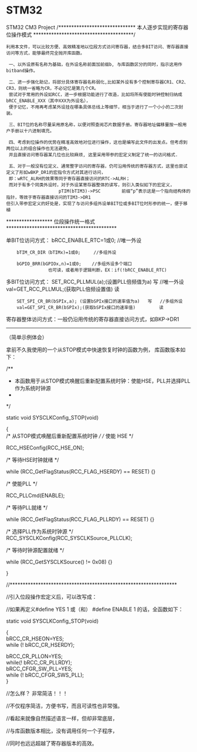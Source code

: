 # STM32
STM32 CM3 Project
/****************************** 本人逐步实现的寄存器位操作模式 ***************************************/

    利用本文件，可以比较方便、高效精准地以位段方式访问寄存器，结合多BIT访问、寄存器直接访问等方式，能够最终完全抛开库函数。

     一、以外设原有名称为基础，在外设名称前面加前缀b, 与库函数区分的同时，指示这用作bitband操作。

     二、进一步强化助记，将部分具体寄存器名称弱化,比如某外设有多个控制寄存器CR1、CR2、CR3，则统一省略为CR，不必记忆是第几个CR。
     尝试对于常用的外设如RCC，进一步根据功能进行了改造，比如将所有使能时钟控制归纳成bRCC_ENABLE_XXX（其中XXX为外设名），
     便于记忆，不用再考虑某外设挂在哪条具体总线上等细节，相当于进行了一个小小的二次封装。

     三、BIT位的名称尽量采用原名称，以便对照查阅芯片数据手册。寄存器地址偏移量按一般用户手册以十六进制填充。

     四、考虑到位操作的优势在精准高效地对位进行操作，这也是编写此文件的出发点。但考虑到两位以上的组合操作也无法避免，
     并且直接访问寄存器某几位也比较麻烦, 这里采用带参的宏定义制定了统一的访问格式.

     五、对于一般没有位定义、通常整字访问的寄存器，仍可沿用传统的寄存器方式，这里也尝试定义了形如wBKP_DR1的宏指令方式对其进行访问，
     即：wRTC_ALRH的效果等同于寄存器直接访问的RTC->ALRH；
     而对于有多个同类外设时，对于外设某寄存器整体的读写，则引入类似如下的宏定义，
                        pTIM(bTIM3)->PSC        前缀“p”表示这是一个指向结构体的指针，等效于寄存器直接访问的TIM3->DR1
	但引入带参宏定义的好处是，实现了与访问多组外设单BIT位或多BIT位时形参的统一，便于移植
	
****************** 位段操作统一格式 *******************************************

单BIT位访问方式：
		bRCC_ENABLE_RTC=1或0; 	        //唯一外设
		
		bTIM_CR_DIR（bTIMx)=1或0; 	//多组外设
		
		bGPIO_BRR(bGPIOx,n)=1或0;	//多组外设多个端口
					也可读，或者用于逻辑判断，EX：if(!bRCC_ENABLE_RTC)
    
多BIT位访问方式：
		SET_RCC_PLLMUL(a);(设置PLL倍频值为a)		写	 	//唯一外设
		val=GET_RCC_PLLMUL;(获取PLL倍频设置值)		读

		SET_SPI_CR_BR(bSPIx,a);	(设置bSPIx接口的速率值为a)	写	//多组外设
		val=GET_SPI_CR_BR(bSPIx);(获取bSPIx接口的速率值)	     读

寄存器整体访问方式：一般仍沿用传统的寄存器直接访问方式，如BKP->DR1			
************************************************************************

（简单示例体会）

拿前不久我使用的一个从STOP模式中快速恢复时钟的函数为例，
库函数版本如下：

/**
  * 本函数用于从STOP模式唤醒后重新配置系统时钟：使能HSE，PLL并选择PLL作为系统时钟源
  *         
  */
  
static void SYSCLKConfig_STOP(void)


{  
  /* 从STOP模式唤醒后重新配置系统时钟 */
  /* 使能 HSE */
		
  RCC_HSEConfig(RCC_HSE_ON);
  
 
 /* 等待HSE时钟就绪 */
 
 while (RCC_GetFlagStatus(RCC_FLAG_HSERDY) == RESET)
  {}
  
 
 /* 使能PLL */
 
 RCC_PLLCmd(ENABLE);
  
 
 /* 等待PLL就绪 */
 
 while (RCC_GetFlagStatus(RCC_FLAG_PLLRDY) == RESET)
  {}
 
 
 /* 选择PLL作为系统时钟源 */
 RCC_SYSCLKConfig(RCC_SYSCLKSource_PLLCLK);


/* 等待时钟源配置就绪 */

while (RCC_GetSYSCLKSource() != 0x08)
  {}

}


//*****************************************************************

//引入位段操作宏定义后，可以改写成：

//如果再定义#define YES 1 或（和） #define ENABLE  1  的话，全函数如下：

static void SYSCLKConfig_STOP(void)

{  
  bRCC_CR_HSEON=YES;         
  while (! bRCC_CR_HSERDY);
  
  bRCC_CR_PLLON=YES;          
  while(! bRCC_CR_PLLRDY);     
  bRCC_CFGR_SW_PLL=YES;          
  while (! bRCC_CFGR_SWS_PLL);     
}


//怎么样？ 非常简洁！！！

//不仅程序简洁，方便书写，而且可读性也非常强。 


//看起来就像自然描述语言一样，但却非常底层，

//与库函数版本相比，没有调用任何一个子程序，

//同时也远远超越了寄存器版本的高效。
